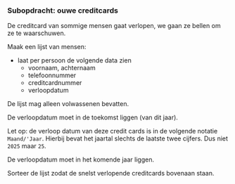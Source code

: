 ### Subopdracht: ouwe creditcards

De creditcard van sommige mensen gaat verlopen, we gaan ze bellen om ze te waarschuwen.

Maak een lijst van mensen:

- laat per persoon de volgende data zien
    - voornaam, achternaam
    - telefoonnummer
    - creditcardnummer
    - verloopdatum

De lijst mag alleen volwassenen bevatten.

De verloopdatum moet in de toekomst liggen (van dit jaar). 

Let op: de verloop datum van deze credit cards is in de volgende notatie `Maand/'Jaar`. Hierbij bevat het jaartal slechts de laatste twee cijfers. Dus niet `2025` maar `25`.

De verloopdatum moet in het komende jaar liggen.

Sorteer de lijst zodat de snelst verlopende creditcards bovenaan staan.